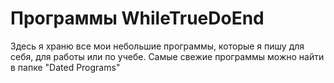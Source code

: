# Программы WhileTrueDoEnd
Здесь я храню все мои небольшие программы, которые я пишу для себя, для работы или по учебе.
Самые свежие программы можно найти в папке "Dated Programs"
